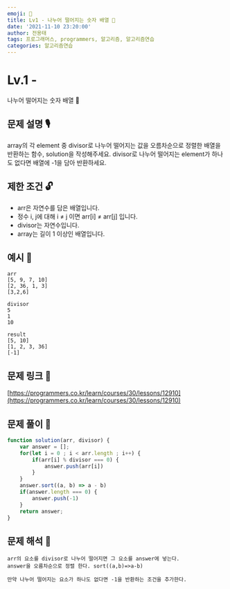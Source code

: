 ```yaml
---
emoji: 🥸
title: Lv1 - 나누어 떨어지는 숫자 배열 🤕
date: '2021-11-10 23:20:00'
author: 전용태
tags: 프로그래머스, programmers, 알고리즘, 알고리즘연습
categories: 알고리즘연습
---
```


# Lv.1 - 
나누어 떨어지는 숫자 배열 🤕

## **문제 설명 🎙**

array의 각 element 중 divisor로 나누어 떨어지는 값을 오름차순으로 정렬한 배열을 반환하는 함수, 
solution을 작성해주세요.
divisor로 나누어 떨어지는 element가 하나도 없다면 배열에 -1을 담아 반환하세요.

## **제한 조건 🔓**

- arr은 자연수를 담은 배열입니다.
- 정수 i, j에 대해 i ≠ j 이면 arr[i] ≠ arr[j] 입니다.
- divisor는 자연수입니다.
- array는 길이 1 이상인 배열입니다.

## 예시 👀

```
arr
[5, 9, 7, 10]
[2, 36, 1, 3]
[3,2,6]
```

```
divisor
5
1
10
```

```
result
[5, 10]
[1, 2, 3, 36]
[-1]
```

## 문제 링크 📎

[https://programmers.co.kr/learn/courses/30/lessons/12910](https://programmers.co.kr/learn/courses/30/lessons/12910)

## 문제 풀이 🤔

```jsx
function solution(arr, divisor) {
    var answer = [];
    for(let i = 0 ; i < arr.length ; i++) {
        if(arr[i] % divisor === 0) {
            answer.push(arr[i])
        }
    }
    answer.sort((a, b) => a - b)
    if(answer.length === 0) {
        answer.push(-1)
    }
    return answer;
}
```

## 문제 해석 🥸

```
arr의 요소를 divisor로 나누어 떨어지면 그 요소를 answer에 넣는다.
answer을 오름차순으로 정렬 한다. sort((a,b)=>a-b)

만약 나누어 떨어지는 요소가 하나도 없다면 -1을 반환하는 조건을 추가한다.
```

<br />
<br />